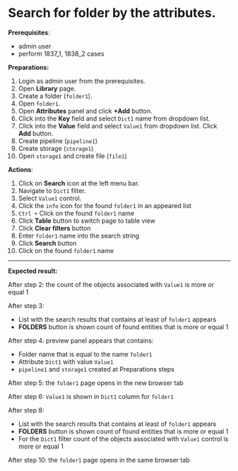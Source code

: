 # Search for folder by the attributes.

**Prerequisites**:
- admin user
- perform 1837_1, 1838_2 cases

**Preparations:**

1. Login as admin user from the prerequisites.
2. Open **Library** page.
3. Create a folder (`folder1`).
4. Open `folder1`.
5. Open **Attributes** panel and click **+Add** button.
6. Click into the **Key** field and select `Dict1` name from dropdown list.
7. Click into the **Value** field and select `Value1` from dropdown list. Click **Add** button.
8. Create pipeline (`pipeline1`)
9. Create storage (`storage1`)
10. Open `storage1` and create file (`file1`)

**Actions**:

1. Click on **Search** icon at the left menu bar.
2. Navigate to `Dict1` filter.
3. Select `Value1` control.
4. Click the `info` icon for the found `folder1` in an appeared list
5. `Ctrl +` Click on the found `folder1` name
6. Click **Table** button to switch page to table view
7. Click **Clear filters** button
8. Enter `folder1` name into the search string
9. Click **Search** button
10. Click on the found `folder1` name

***
**Expected result:**

After step 2: the count of the objects associated with `Value1` is more or equal 1

After step 3:
- List with the search results that contains at least of `folder1` appears
- **FOLDERS** button is shown count of found entities that is more or equal 1

After step 4: preview panel appears that contains:
- Folder name that is equal to the name `folder1`
- Attribute `Dict1` with value `Value1`
- `pipeline1` and `storage1` created at Preparations steps

After step 5: the `folder1` page opens in the new browser tab

After step 6: `Value1` is shown in `Dict1` column for `folder1`

After step 8:
- List with the search results that contains at least of `folder1` appears
- **FOLDERS** button is shown count of found entities that is more or equal 1
- For the `Dict1` filter count of the objects associated with `Value1` control is more or equal 1

After step 10: the `folder1` page opens in the same browser tab
